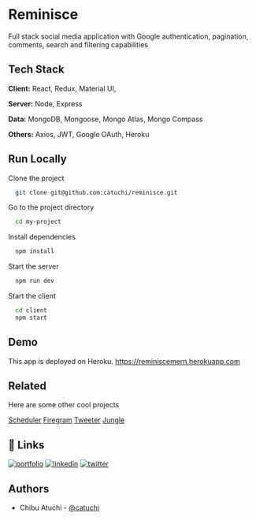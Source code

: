 # Reminisce

Full stack social media application with Google authentication, pagination, comments, search and filtering capabilities

## Tech Stack

**Client:** React, Redux, Material UI,

**Server:** Node, Express

**Data:** MongoDB, Mongoose, Mongo Atlas, Mongo Compass

**Others:** Axios, JWT, Google OAuth, Heroku

## Run Locally

Clone the project

```bash
  git clone git@github.com:catuchi/reminisce.git
```

Go to the project directory

```bash
  cd my-project
```

Install dependencies

```bash
  npm install
```

Start the server

```bash
  npm run dev
```

Start the client

```bash
  cd client
  npm start
```

## Demo

This app is deployed on Heroku. https://reminiscemern.herokuapp.com

## Related

Here are some other cool projects

[Scheduler](https://github.com/catuchi/scheduler)
[Firegram](https://github.com/catuchi/firegram)
[Tweeter](https://github.com/catuchi/tweeter)
[Jungle](https://github.com/catuchi/jungle-rails)

## 🔗 Links

[![portfolio](https://img.shields.io/badge/my_portfolio-000?style=for-the-badge&logo=ko-fi&logoColor=white)](https://chibu-atuchi.netlify.app/)
[![linkedin](https://img.shields.io/badge/linkedin-0A66C2?style=for-the-badge&logo=linkedin&logoColor=white)](https://www.linkedin.com/in/chibu-atuchi/)
[![twitter](https://img.shields.io/badge/gmail-1DA1F2?style=for-the-badge&logo=gmail&logoColor=red)](mailto:atuchibueze@gmail.com)

## Authors

- Chibu Atuchi - [@catuchi](https://www.github.com/catuchi)
